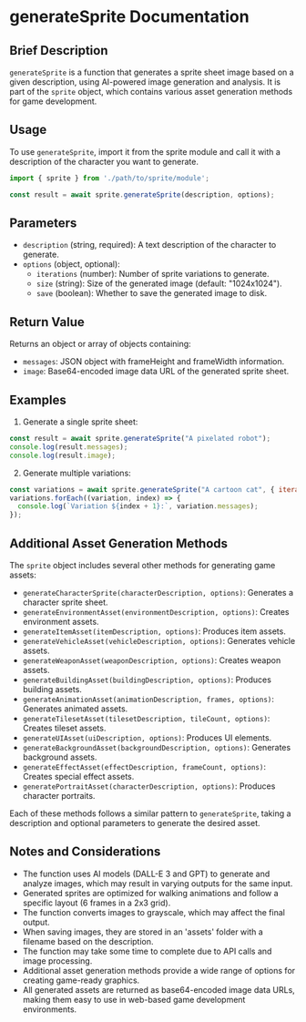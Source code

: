 # generateSprite Documentation

## Brief Description
`generateSprite` is a function that generates a sprite sheet image based on a given description, using AI-powered image generation and analysis. It is part of the `sprite` object, which contains various asset generation methods for game development.

## Usage
To use `generateSprite`, import it from the sprite module and call it with a description of the character you want to generate.

```javascript
import { sprite } from './path/to/sprite/module';

const result = await sprite.generateSprite(description, options);
```

## Parameters
- `description` (string, required): A text description of the character to generate.
- `options` (object, optional):
  - `iterations` (number): Number of sprite variations to generate.
  - `size` (string): Size of the generated image (default: "1024x1024").
  - `save` (boolean): Whether to save the generated image to disk.

## Return Value
Returns an object or array of objects containing:
- `messages`: JSON object with frameHeight and frameWidth information.
- `image`: Base64-encoded image data URL of the generated sprite sheet.

## Examples

1. Generate a single sprite sheet:
```javascript
const result = await sprite.generateSprite("A pixelated robot");
console.log(result.messages);
console.log(result.image);
```

2. Generate multiple variations:
```javascript
const variations = await sprite.generateSprite("A cartoon cat", { iterations: 3 });
variations.forEach((variation, index) => {
  console.log(`Variation ${index + 1}:`, variation.messages);
});
```

## Additional Asset Generation Methods

The `sprite` object includes several other methods for generating game assets:

- `generateCharacterSprite(characterDescription, options)`: Generates a character sprite sheet.
- `generateEnvironmentAsset(environmentDescription, options)`: Creates environment assets.
- `generateItemAsset(itemDescription, options)`: Produces item assets.
- `generateVehicleAsset(vehicleDescription, options)`: Generates vehicle assets.
- `generateWeaponAsset(weaponDescription, options)`: Creates weapon assets.
- `generateBuildingAsset(buildingDescription, options)`: Produces building assets.
- `generateAnimationAsset(animationDescription, frames, options)`: Generates animated assets.
- `generateTilesetAsset(tilesetDescription, tileCount, options)`: Creates tileset assets.
- `generateUIAsset(uiDescription, options)`: Produces UI elements.
- `generateBackgroundAsset(backgroundDescription, options)`: Generates background assets.
- `generateEffectAsset(effectDescription, frameCount, options)`: Creates special effect assets.
- `generatePortraitAsset(characterDescription, options)`: Produces character portraits.

Each of these methods follows a similar pattern to `generateSprite`, taking a description and optional parameters to generate the desired asset.

## Notes and Considerations
- The function uses AI models (DALL-E 3 and GPT) to generate and analyze images, which may result in varying outputs for the same input.
- Generated sprites are optimized for walking animations and follow a specific layout (6 frames in a 2x3 grid).
- The function converts images to grayscale, which may affect the final output.
- When saving images, they are stored in an 'assets' folder with a filename based on the description.
- The function may take some time to complete due to API calls and image processing.
- Additional asset generation methods provide a wide range of options for creating game-ready graphics.
- All generated assets are returned as base64-encoded image data URLs, making them easy to use in web-based game development environments.
